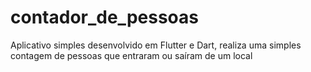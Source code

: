 # contador_de_pessoas
 Aplicativo simples desenvolvido em Flutter e Dart, realiza uma simples contagem de pessoas que entraram ou saíram de um local
